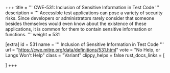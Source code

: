 +++
title = '''
CWE-531: Inclusion of Sensitive Information in Test Code
'''
description	= '''
Accessible test applications can pose a variety of security risks. Since developers or administrators rarely consider that someone besides themselves would even know about the existence of these applications, it is common for them to contain sensitive information or functions.
'''
weight = 531

[extra]
id = 531
name = '''
Inclusion of Sensitive Information in Test Code
'''
url = "https://cwe.mitre.org/data/definitions/531.html"
vote = "No Help, or Langs Won't Help"
class = "Variant"
clippy_helps = false
rust_docs_links = [
	
]
+++
